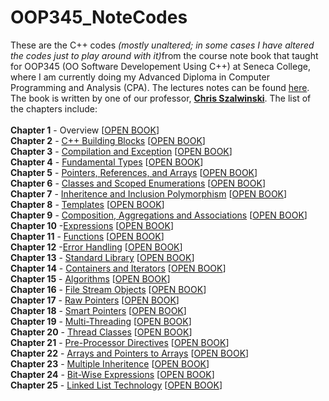# OOP345_NoteCodes
These are the C++ codes <i>(mostly unaltered; in some cases I have altered the codes just to play around with it)</i>from the course note book that taught for OOP345 (OO Software Developement Using C++) at Seneca College, where I am currently doing my Advanced Diploma in Computer Programming and Analysis (CPA). The lectures notes can be found <a href="https://scs.senecac.on.ca/~oop345/" target="_blank">here</a>. The book is written by one of our professor, <a href="https://scs.senecac.on.ca/~chris.szalwinski/" target="_blank"><strong>Chris Szalwinski</strong></a>. The list of the chapters include:<br><br>
  <strong>Chapter 1</strong> - Overview [<a href="https://scs.senecac.on.ca/~oop345/pages/content/scope.html">OPEN BOOK</a>]<br>
  <strong>Chapter 2</strong> - <a href="https://github.com/HussainIslam/OOP345_NoteCodes/tree/master/Chapter%202%20-%20C%2B%2B%20Building%20Blocks">C++ Building Blocks</a> [<a href="https://scs.senecac.on.ca/~oop345/pages/content/start.html">OPEN BOOK</a>]<br>
  <strong>Chapter 3</strong> - <a href="https://github.com/HussainIslam/OOP345_NoteCodes/tree/master/Chapter%203%20-%20Compilation%20and%20Execution">Compilation and Exception</a> [<a href="https://scs.senecac.on.ca/~oop345/pages/content/stage.html">OPEN BOOK</a>]<br>
  <strong>Chapter 4</strong> - <a href="https://github.com/HussainIslam/OOP345_NoteCodes/tree/master/Chapter%204%20-%20Fundamental%20Types">Fundamental Types</a> [<a href="https://scs.senecac.on.ca/~oop345/pages/content/funda.html">OPEN BOOK</a>]<br>
  <strong>Chapter 5</strong> - <a href="https://github.com/HussainIslam/OOP345_NoteCodes/tree/master/Chapter%205%20-%20Pointers%2C%20References%20and%20Arrays">Pointers, References, and Arrays</a> [<a href="https://scs.senecac.on.ca/~oop345/pages/content/compt.html">OPEN BOOK</a>]<br>
  <strong>Chapter 6</strong> - <a href="https://github.com/HussainIslam/OOP345_NoteCodes/tree/master/Chapter%206%20-%20Classes%20and%20Scoped%20Enumerations">Classes and Scoped Enumerations</a> [<a href="https://scs.senecac.on.ca/~oop345/pages/content/class.html">OPEN BOOK</a>]<br>
  <strong>Chapter 7</strong> - <a href="https://github.com/HussainIslam/OOP345_NoteCodes/tree/master/Chapter%207%20-%20Inheritence%20and%20Inclusion%20Polymorphism">Inheritence and Inclusion Polymorphism</a> [<a href="https://scs.senecac.on.ca/~oop345/pages/content/inher.html">OPEN BOOK</a>]<br>
  <strong>Chapter 8</strong> - <a href="https://github.com/HussainIslam/OOP345_NoteCodes/tree/master/Chapter%208%20-%20Template">Templates</a> [<a href="https://scs.senecac.on.ca/~oop345/pages/content/templ.html">OPEN BOOK</a>]<br>
  <strong>Chapter 9</strong> - <a href="https://github.com/HussainIslam/OOP345_NoteCodes/tree/master/Chapter%209%20-%20Compositions%2C%20Aggregations%2C%20and%20Associations">Composition, Aggregations and Associations</a> [<a href="https://scs.senecac.on.ca/~oop345/pages/content/compo.html">OPEN BOOK</a>]<br>
  <strong>Chapter 10</strong> -<a href="https://github.com/HussainIslam/OOP345_NoteCodes/tree/master/Chapter%2010%20-%20Expressions">Expressions</a> [<a href="https://scs.senecac.on.ca/~oop345/pages/content/expre.html">OPEN BOOK</a>]<br>
  <strong>Chapter 11</strong> - <a href="https://github.com/HussainIslam/OOP345_NoteCodes/tree/master/Chapter%2011%20-%20Functions">Functions</a> [<a href="https://scs.senecac.on.ca/~oop345/pages/content/funct.html">OPEN BOOK</a>]<br>
  <strong>Chapter 12</strong> -<a href="https://github.com/HussainIslam/OOP345_NoteCodes/tree/master/Chapter%2012%20-%20Error%20Handling">Error Handling</a> [<a href="https://scs.senecac.on.ca/~oop345/pages/content/error.html">OPEN BOOK</a>]<br>
  <strong>Chapter 13</strong> - <a href="https://github.com/HussainIslam/OOP345_NoteCodes/tree/master/Chapter%2013%20-%20Standard%20Library">Standard Library</a> [<a href="https://scs.senecac.on.ca/~oop345/pages/content/stlco.html">OPEN BOOK</a>]<br>
  <strong>Chapter 14</strong> - <a href="https://github.com/HussainIslam/OOP345_NoteCodes/tree/master/Chapter%2014%20-%20Containers%20and%20Iterators">Containers and Iterators</a> [<a href="https://scs.senecac.on.ca/~oop345/pages/content/seque.html">OPEN BOOK</a>]<br>
  <strong>Chapter 15</strong> - <a href="https://github.com/HussainIslam/OOP345_NoteCodes/tree/master/Chapter%2015%20-%20Algorithms">Algorithms</a> [<a href="https://scs.senecac.on.ca/~oop345/pages/content/algor.html">OPEN BOOK</a>]<br>
  <strong>Chapter 16</strong> - <a href="https://github.com/HussainIslam/OOP345_NoteCodes/tree/master/Chapter%2016%20-%20File%20Stream%20Objects">File Stream Objects</a> [<a href="https://scs.senecac.on.ca/~oop345/pages/content/files.html">OPEN BOOK</a>]<br>
  <strong>Chapter 17</strong> - <a href="https://github.com/HussainIslam/OOP345_NoteCodes/tree/master/Chapter%2017%20-%20Raw%20Pointers">Raw Pointers</a> [<a href="https://scs.senecac.on.ca/~oop345/pages/content/point.html">OPEN BOOK</a>]<br>
  <strong>Chapter 18</strong> - <a href="https://github.com/HussainIslam/OOP345_NoteCodes/tree/master/Chapter%2018%20-%20Smart%20Pointers">Smart Pointers</a> [<a href="https://scs.senecac.on.ca/~oop345/pages/content/smart.html">OPEN BOOK</a>]<br>
  <strong>Chapter 19</strong> - <a href="https://github.com/HussainIslam/OOP345_NoteCodes/tree/master/Chapter%2019%20-%20Multi-Threading">Multi-Threading</a> [<a href="https://scs.senecac.on.ca/~oop345/pages/content/multi.html">OPEN BOOK</a>]<br>
  <strong>Chapter 20</strong> - <a href="https://github.com/HussainIslam/OOP345_NoteCodes/tree/master/Chapter%2020%20-%20Thread%20Classes">Thread Classes</a> [<a href="https://scs.senecac.on.ca/~oop345/pages/content/threa.html">OPEN BOOK</a>]<br>
  <strong>Chapter 21</strong> - <a href="https://github.com/HussainIslam/OOP345_NoteCodes/tree/master/Chapter%2021%20-%20Pre-Processor%20Directives">Pre-Processor Directives</a> [<a href="https://scs.senecac.on.ca/~oop345/pages/content/prepr.html">OPEN BOOK</a>]<br>
  <strong>Chapter 22</strong> - <a href="https://github.com/HussainIslam/OOP345_NoteCodes/tree/master/Chapter%2022%20-%20Arrays%20and%20Pointers%20to%20Arrays">Arrays and Pointers to Arrays</a> [<a href="https://scs.senecac.on.ca/~oop345/pages/content/array.html">OPEN BOOK</a>]<br>
  <strong>Chapter 23</strong> - <a href="https://github.com/HussainIslam/OOP345_NoteCodes/tree/master/Chapter%2023%20-%20Multiple%20Inheritance">Multiple Inheritence</a> [<a href="https://scs.senecac.on.ca/~oop345/pages/content/mult_.html">OPEN BOOK</a>]<br>
  <strong>Chapter 24</strong> - <a href="https://github.com/HussainIslam/OOP345_NoteCodes/tree/master/Chapter%2024%20-%20Bit-Wise%20Expressions">Bit-Wise Expressions</a> [<a href="https://scs.senecac.on.ca/~oop345/pages/content/bitws.html">OPEN BOOK</a>]<br>
  <strong>Chapter 25</strong> - <a href="https://github.com/HussainIslam/OOP345_NoteCodes/tree/master/Chapter%2025%20-%20Introduction%20to%20Linked%20Lists">Linked List Technology</a> [<a href="https://scs.senecac.on.ca/~oop345/pages/content/linkl.html">OPEN BOOK</a>]<br>
  <!--<strong>Chapter 26</strong> - <a href="#">Other Topics</a>]<br>-->

